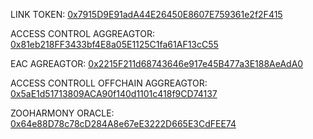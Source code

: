 
LINK TOKEN: [0x7915D9E91adA44E26450E8607E759361e2f2F415](https://explorer.testnet.aurora.dev/address/0x7915D9E91adA44E26450E8607E759361e2f2F415/transactions)

ACCESS CONTROL AGGREAGTOR: [0x81eb218FF3433bf4E8a05E1125C1fa61AF13cC55](https://explorer.testnet.aurora.dev/address/0x81eb218FF3433bf4E8a05E1125C1fa61AF13cC55/transactions)

EAC AGREAGTOR: [0x2215F211d68743646e917e45B477a3E188AeAdA0](https://explorer.testnet.aurora.dev/address/0x2215F211d68743646e917e45B477a3E188AeAdA0/transactions)

ACCESS CONTROLL OFFCHAIN AGGREAGTOR: [0x5aE1d51713809ACA90f140d1101c418f9CD74137](https://explorer.testnet.aurora.dev/address/0x5aE1d51713809ACA90f140d1101c418f9CD74137/transactions)

ZOOHARMONY ORACLE: [0x64e88D78c78cD284A8e67eE3222D665E3CdFEE74](https://explorer.testnet.aurora.dev/address/0x64e88D78c78cD284A8e67eE3222D665E3CdFEE74/transactions)

